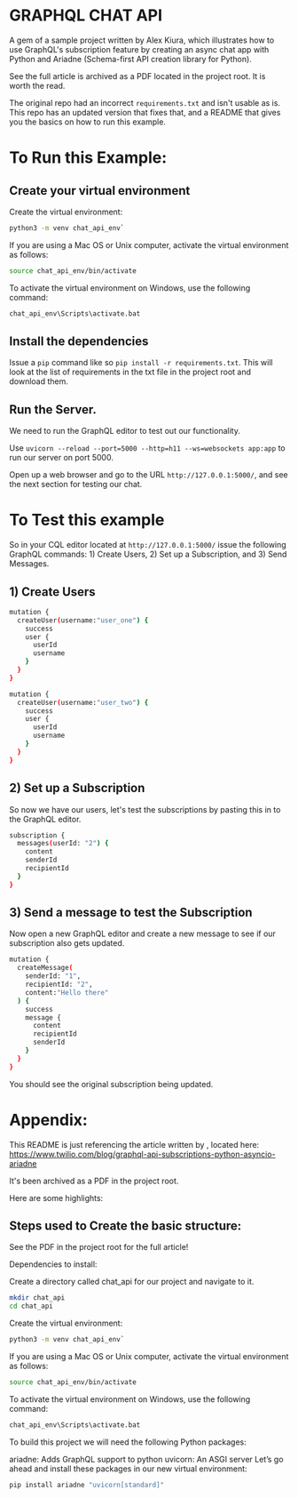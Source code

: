# GRAPHQL CHAT API

A gem of a sample project written by Alex Kiura, which illustrates how to use GraphQL's subscription feature by creating an async chat app with Python and Ariadne (Schema-first API creation library for Python).

See the full article is archived as a PDF located in the project root. It is worth the read.

The original repo had an incorrect `requirements.txt` and isn't usable as is. This repo has an updated version that fixes that, and a README that gives you the basics on how to run this example.

# To Run this Example:

## Create your virtual environment

Create the virtual environment:

```bash 
python3 -m venv chat_api_env`
```

If you are using a Mac OS or Unix computer, activate the virtual environment as follows:

```bash
source chat_api_env/bin/activate
```
To activate the virtual environment on Windows, use the following command:

```bash
chat_api_env\Scripts\activate.bat
```

## Install the dependencies

Issue a `pip` command like so `pip install -r requirements.txt`. This will look at the list of requirements in the txt file in the project root and download them. 

## Run the Server.

We need to run the GraphQL editor to test out our functionality.

Use `uvicorn --reload --port=5000 --http=h11 --ws=websockets app:app` to run our server on port 5000. 

Open up a web browser and go to the URL `http://127.0.0.1:5000/`, and see the next section for testing our chat.

# To Test this example

So in your CQL editor located at `http://127.0.0.1:5000/` issue the following GraphQL commands: 1) Create Users, 2) Set up a Subscription, and 3) Send Messages.

## 1) Create Users

```bash
mutation {
  createUser(username:"user_one") {
    success
    user {
      userId
      username
    }
  }
}

```


```bash
mutation {
  createUser(username:"user_two") {
    success
    user {
      userId
      username
    }
  }
}

```

## 2) Set up a Subscription
So now we have our users, let's test the subscriptions by pasting this in to the GraphQL editor.

```bash
subscription {
  messages(userId: "2") {
    content
    senderId
    recipientId
  }
}
```

## 3) Send a message to test the Subscription
Now open a new GraphQL editor and create a new message to see if our subscription also gets updated. 

```bash
mutation {
  createMessage(
    senderId: "1",
    recipientId: "2",
    content:"Hello there"
  ) {
    success
    message {
      content
      recipientId
      senderId
    }
  }
}
```
You should see the original subscription being updated. 


# Appendix:

This README is just referencing the article written by , located here: https://www.twilio.com/blog/graphql-api-subscriptions-python-asyncio-ariadne

It's been archived as a PDF in the project root. 

Here are some highlights:

## Steps used to Create the basic structure: 
See the PDF in the project root for the full article!

Dependencies to install:

Create a directory called chat_api for our project and navigate to it.

```bash
mkdir chat_api
cd chat_api
```

Create the virtual environment:

```bash 
python3 -m venv chat_api_env`
```

If you are using a Mac OS or Unix computer, activate the virtual environment as follows:

```bash
source chat_api_env/bin/activate
```
To activate the virtual environment on Windows, use the following command:

```bash
chat_api_env\Scripts\activate.bat
```

To build this project we will need the following Python packages:

ariadne: Adds GraphQL support to python
uvicorn: An ASGI server
Let’s go ahead and install these packages in our new virtual environment:

```bash
pip install ariadne "uvicorn[standard]"
```